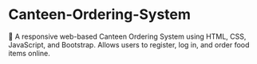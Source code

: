 # Canteen-Ordering-System
🥗 A responsive web-based Canteen Ordering System using HTML, CSS, JavaScript, and Bootstrap. Allows users to register, log in, and order food items online.
